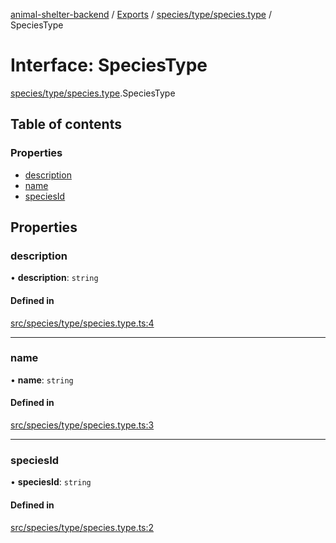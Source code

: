 [animal-shelter-backend](../README.md) / [Exports](../modules.md) / [species/type/species.type](../modules/species_type_species_type.md) / SpeciesType

# Interface: SpeciesType

[species/type/species.type](../modules/species_type_species_type.md).SpeciesType

## Table of contents

### Properties

- [description](species_type_species_type.SpeciesType.md#description)
- [name](species_type_species_type.SpeciesType.md#name)
- [speciesId](species_type_species_type.SpeciesType.md#speciesid)

## Properties

### description

• **description**: `string`

#### Defined in

[src/species/type/species.type.ts:4](https://github.com/B4LiN7/animal-shelter-backend/blob/433cf0c1c0d87c638e9f68cdba4d5975f6f24447/src/species/type/species.type.ts#L4)

___

### name

• **name**: `string`

#### Defined in

[src/species/type/species.type.ts:3](https://github.com/B4LiN7/animal-shelter-backend/blob/433cf0c1c0d87c638e9f68cdba4d5975f6f24447/src/species/type/species.type.ts#L3)

___

### speciesId

• **speciesId**: `string`

#### Defined in

[src/species/type/species.type.ts:2](https://github.com/B4LiN7/animal-shelter-backend/blob/433cf0c1c0d87c638e9f68cdba4d5975f6f24447/src/species/type/species.type.ts#L2)
